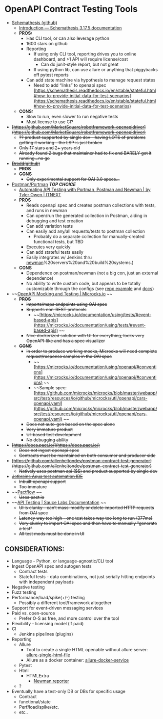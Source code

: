 # OpenAPI Contract Testing Tools



* [Schemathesis (github)](https://github.com/schemathesis/schemathesis)
    * [Introduction — Schemathesis 3.17.5 documentation](https://schemathesis.readthedocs.io/en/stable/introduction.html)
    * **PROS:**
        * Has CLI tool, or can also leverage python
        * 1600 stars on github
        * Reporting
            * If using only CLI tool, reporting drives you to online dashboard, and >1 API will require license/cost
                * Can do junit-style report, but not great
            * If using python lib, can use allure or anything that piggybacks off pytest reports
        * Can add state machine via hypothesis to manage request states
            * Need to add “links” to openapi spec  [https://schemathesis.readthedocs.io/en/stable/stateful.html#how-to-provide-initial-data-for-test-scenarios](https://schemathesis.readthedocs.io/en/stable/stateful.html#how-to-provide-initial-data-for-test-scenarios)
    * **CONS:**
        * Slow to run, even slower to run negative tests
        * Must license to use CI?
* ~~[https://github.com/MarketSquare/robotframework-openapidriver](https://github.com/MarketSquare/robotframework-openapidriver)~~
    * ~~?? product supported by single dev - having LOTS of problems getting it working - the LSP is just broken~~
    * ~~Only 17 stars and 2+ years old~~
    * ~~Already found 2 bugs that maintainer had to fix and BARELY got it running…no go~~
* ~~[Dredd(github)](https://github.com/apiaryio/dredd)~~
    * **~~PROS~~**
    * **~~CONS~~**
        * ~~Only experimental support for OAI 3.0 specs…~~
* [Postman/Portman](https://github.com/apideck-libraries/portman) *****TOP CHOICE*****
    * [Automating API Testing with Portman, Postman and Newman | by Tyler Owen | ITNEXT](https://itnext.io/automating-api-testing-with-portman-postman-and-newman-ec1a869cbc99) 
    * **PROS**
        * Reads openapi spec and creates postman collections with tests, and runs in newman
        * Can open/run the generated collection in Postman, aiding in debugging and test creation
        * Can add variation tests
        * Can easily add any/all requests/tests to postman collection
            * Probably do a separate collection for manually-created functional tests, but TBD
        * Executes very quickly
        * Can add stateful tests easily
        * Easily integrates w/ Jenkins thru [newman](https://learning.postman.com/docs/running-collections/using-newman-cli/command-line-integration-with-newman/#:~:text=Newman%20is%20a%20command%2Dline,CI)%20servers%20and%20build%20systems.)
    * **CONS**
        * Dependence on postman/newman (not a big con, just an external dependence)
        * No ability to write custom code, but appears to be totally customizable through the configs (see [repo example](https://github.ia.local/chrishyde/customermeta-portmanApi/blob/main/resources/portman-config.json) and [docs](https://github.com/apideck-libraries/portman#portman-settings))
* ~~[OpenAPI Mocking and Testing | Microcks.io](https://microcks.io/documentation/using/openapi/) ~~
    * **~~PROS~~**
        * ~~Imports/maps endpoints using OAI spec~~
        * ~~Supports non-REST protocols~~
            * ~~[https://microcks.io/documentation/using/tests/#event-based-apis](https://microcks.io/documentation/using/tests/#event-based-apis) ~~
        * ~~Nice dockerized solution with UI for everything, looks very OpenAPI-like and has a spec visualizer~~
    * **~~CONS~~**
        * ~~In order to produce working mocks, Microcks will need complete request/response samples in the OAI spec~~
            * ~~[https://microcks.io/documentation/using/openapi/#conventions](https://microcks.io/documentation/using/openapi/#conventions) ~~
            * ~~Sample spec:  [https://github.com/microcks/microcks/blob/master/webapp/src/test/resources/io/github/microcks/util/openapi/cars-openapi.yaml](https://github.com/microcks/microcks/blob/master/webapp/src/test/resources/io/github/microcks/util/openapi/cars-openapi.yaml) ~~
        * ~~Does not auto-gen based on the spec alone~~
        * ~~Very immature product~~
        * ~~UI-based test development~~
        * ~~No debugging ability~~
* ~~[https://docs.pact.io/](https://docs.pact.io/)~~
    * ~~Does not ingest openapi spec~~
    * ~~Contracts must be maintained on both consumer and producer side~~
* ~~[https://github.com/allenheltondev/postman-contract-test-generator](https://github.com/allenheltondev/postman-contract-test-generator)~~
    * ~~Natively uses postman api ($$) and product supported by single dev~~
* ~~[Jetbrains Aqua test automation IDE ](https://www.jetbrains.com/aqua/)~~
    * ~~Inbuilt openapi support~~
    * ~~Too immature~~
* ~~[Pactflow](https://pactflow.io/) ~~
    * ~~Uses pact.io~~
* ~~[API Testing | Sauce Labs Documentation](https://docs.saucelabs.com/api-testing/) ~~
    * ~~UI is clunky - can’t mass-modify or delete imported HTTP requests from OAI spec~~
    * ~~Latency way too high - one test takes way too long to run (377ms)~~
    * ~~Very clunky to import OAI spec and then have to manually "generate a test"~~
    * ~~All test mods must be done in UI~~


## CONSIDERATIONS:



* Language - Python, or language-agnostic/CLI tool
* Ingest OpenAPI spec and autogen tests
    * Contract tests
    * Stateful tests - data combinations, not just serially hitting endpoints with independent payloads
* Negative testing
* Fuzz testing
* Performance/load/spike(+/-) testing
    * Possibly a different tool/framework altogether
* Support for event-driven messaging services
* Paid vs. open-source
    * Prefer O-S as free, and more control over the tool
* Flexibility - licensing model (if paid)
* CI
    * Jenkins pipelines (plugins)
* Reporting
    * Allure
        * Tool to create a single HTML openable without allure server: [allure-single-html-file](https://github.com/MihanEntalpo/allure-single-html-file)
        * Allure as a docker container: [allure-docker-service](https://github.com/fescobar/allure-docker-service#customize-emailable-report)
    * Pytest
    * Html
        * HTMLExtra
            * [Newman reporter](https://www.npmjs.com/package/newman-reporter-htmlextra)
    * ?
* Eventually have a test-only DB or DBs for specific usage
    * Contract
    * functional/state
    * Perf/load/spike/etc.
    * etc..
